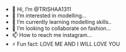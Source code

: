- 👋 Hi, I’m @TRISHAA1311
- 👀 I’m interested in  modelling...
- 🌱 I’m currently learning modelling skills..
- 💞️ I’m looking to collaborate on fashion...
- 📫 How to reach me instagram...
- ⚡ Fun fact: LOVE ME AND I WILL LOVE YOU

